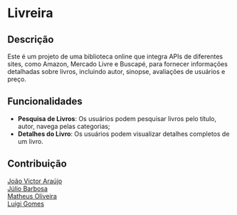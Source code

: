 # Livreira
## Descrição

Este é um projeto de uma biblioteca online que integra APIs de diferentes sites, como Amazon, Mercado Livre e Buscapé, para fornecer informações detalhadas sobre livros, incluindo autor, sinopse, avaliações de usuários e preço.

## Funcionalidades

- **Pesquisa de Livros**: Os usuários podem pesquisar livros pelo título, autor, navega pelas categorias;
- **Detalhes do Livro**: Os usuários podem visualizar detalhes completos de um livro.

## Contribuição

[João Victor Araújo](link) <br>
[Júlio Barbosa](https://github.com/juliobrbsa) <br>
[Matheus Oliveira](https://github.com/matheussoliveira323) <br>
[Luigi Gomes](https://github.com/LGAP159) <br>
